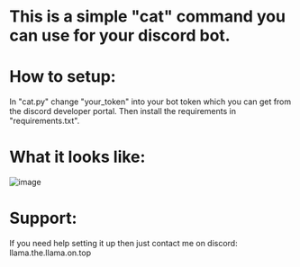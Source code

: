 # This is a simple "cat" command you can use for your discord bot.

# How to setup:
In "cat.py" change "your_token" into your bot token which you can get from the discord developer portal. Then install the requirements in "requirements.txt".

# What it looks like:
![image](https://github.com/llama-on-top/simple-dpy-cat-command/assets/150541633/658f12ec-a319-49f1-9ce0-46d34ed081f2)


# Support:
If you need help setting it up then just contact me on discord: llama.the.llama.on.top
